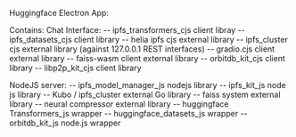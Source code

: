 Huggingface Electron App:

Contains: 
Chat Interface:
-- ipfs_transformers_cjs client libray
-- ipfs_datasets_cjs client library
-- helia ipfs cjs external library
-- ipfs_cluster cjs external library (against 127.0.0.1 REST interfaces)
-- gradio.cjs client external library 
-- faiss-wasm client external library
-- orbitdb_kit_cjs client library
-- libp2p_kit_cjs client library

NodeJS server:
-- ipfs_model_manager_js nodejs library
-- ipfs_kit_js node js library
-- Kubo / ipfs_cluster external Go library
-- faiss system external library
-- neural compressor external library
-- huggingface Transformers_js wrapper
-- huggingface_datasets_js wrapper
-- orbitdb_kit_js node.js wrapper
